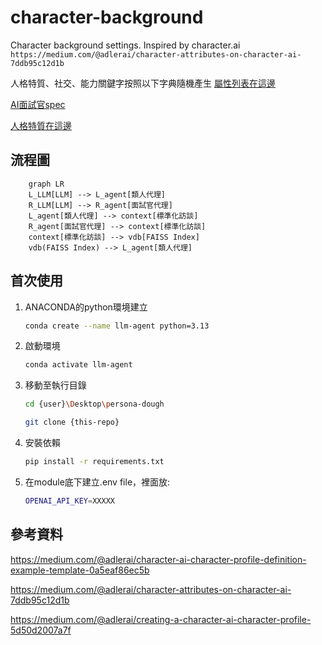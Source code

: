 # character-background
Character background settings. Inspired by character.ai
`https://medium.com/@adlerai/character-attributes-on-character-ai-7ddb95c12d1b`
 
人格特質、社交、能力關鍵字按照以下字典隨機產生
[屬性列表在這邊](personality_dic.md)

[AI面試官spec](interviewer_spec.md)

[人格特質在這邊](humanoid_spec.md)

## 流程圖
```mermaid
    graph LR
    L_LLM[LLM] --> L_agent[類人代理]
    R_LLM[LLM] --> R_agent[面試官代理]
    L_agent[類人代理] --> context[標準化訪談]
    R_agent[面試官代理] --> context[標準化訪談]
    context[標準化訪談] --> vdb[FAISS Index]
    vdb(FAISS Index) --> L_agent[類人代理]
```
## 首次使用

1. ANACONDA的python環境建立

    ```bash
    conda create --name llm-agent python=3.13
    ```

2. 啟動環境

    ```bash
    conda activate llm-agent
    ```

3. 移動至執行目錄

    ```bash
    cd {user}\Desktop\persona-dough
    ```

    ```bash
    git clone {this-repo}
    ```

4. 安裝依賴

    ```bash
    pip install -r requirements.txt
    ```

2. 在module底下建立.env file，裡面放:

    ```bash
    OPENAI_API_KEY=XXXXX
    ```

## 參考資料
https://medium.com/@adlerai/character-ai-character-profile-definition-example-template-0a5eaf86ec5b

https://medium.com/@adlerai/character-attributes-on-character-ai-7ddb95c12d1b

https://medium.com/@adlerai/creating-a-character-ai-character-profile-5d50d2007a7f
